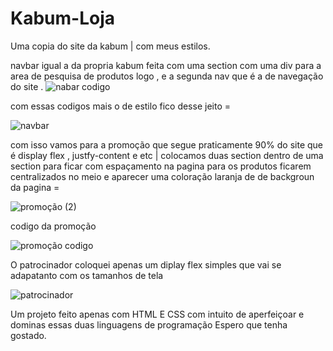 # Kabum-Loja
Uma copia do site da kabum | com meus estilos.

navbar igual a da propria kabum feita com uma section com uma div para a area de pesquisa de produtos logo ,
e a segunda nav que é a de navegação do site .
![nabar codigo](https://user-images.githubusercontent.com/111455247/189561127-5fcbf81d-6973-43b9-9b9d-d7ba12709859.png)

com essas codigos mais o de estilo fico desse jeito =

![navbar](https://user-images.githubusercontent.com/111455247/189560818-02503f0e-1e94-4948-987b-c6d5c15f47ba.png)

com isso vamos para a promoção que segue praticamente 90% do site que é display flex , justfy-content e etc | 
colocamos duas section dentro de uma section para ficar com espaçamento na pagina para os produtos ficarem 
centralizados no meio e aparecer uma coloração laranja de de backgroun da pagina =


![promoção (2)](https://user-images.githubusercontent.com/111455247/189561542-543cc52a-d332-4a9d-8be8-a0474510aa32.png)

codigo da promoção 

![promoção codigo](https://user-images.githubusercontent.com/111455247/189561838-cb6af07c-94a7-4b34-8348-5403fd1eb29e.png)


O patrocinador coloquei apenas um diplay flex simples que vai se adapatanto com os tamanhos de tela 

![patrocinador](https://user-images.githubusercontent.com/111455247/189561707-a07e7aeb-f1e4-4daa-a899-76d402f58170.png)

Um projeto feito apenas com HTML E CSS com intuito de aperfeiçoar e dominas essas duas linguagens de programação Espero que tenha gostado.
